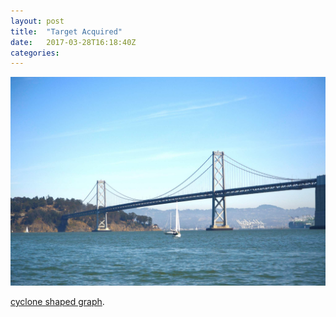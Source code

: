 ```yaml
---
layout: post
title:  "Target Acquired"
date:   2017-03-28T16:18:40Z
categories:
---
```


![sanfran](/assets/sanfran.jpg)

[cyclone shaped graph][collatz-graph].


[fraij-link]: 		https://www.linkedin.com/in/fares-fraij-1b512929
[collatz-wiki]: 	https://en.wikipedia.org/wiki/Collatz_conjecture
[collatz-graph]: 	http://swimmingthestyx.com/wp-content/uploads/2014/01/CollatzTree_100000.png
[gh-url]: 			https://pages.github.com/
[jekyll-url]: 		https://help.github.com/articles/setting-up-your-github-pages-site-locally-with-jekyll/
[book-url]: 		https://mitpress.mit.edu/sicp/full-text/book/book-Z-H-7.html
[ga-url]:			https://desiredpersona.com/google-analytics-jekyll/

